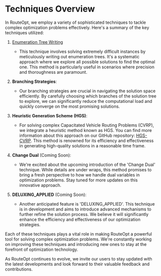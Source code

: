 # Techniques Overview

In RouteOpt, we employ a variety of sophisticated techniques to tackle complex optimization problems effectively. Here's
a summary of the key techniques utilized:

1. [Enumeration Tree Writing](./branching/readMe.md)
    - This technique involves solving extremely difficult instances by meticulously writing out enumeration trees. It's
      a systematic approach where we explore all possible solutions to find the optimal one. This method is particularly
      useful in scenarios where precision and thoroughness are paramount.

2. **Branching Strategies**:
    - Our branching strategies are crucial in navigating the solution space efficiently. By carefully choosing which
      branches of the solution tree to explore, we can significantly reduce the computational load and quickly converge
      on the most promising solutions.

3. **Heuristic Generation Scheme (HGS)**:
    - For solving complex Capacitated Vehicle Routing Problems (CVRP), we integrate a heuristic method known as HGS. You
      can find more information about this approach on our GitHub
      repository: [HGS-CVRP](https://github.com/vidalt/HGS-CVRP). This method is renowned for its efficiency and
      effectiveness in generating high-quality solutions in a reasonable time frame.

4. **Change Dual** (Coming Soon):
    - We're excited about the upcoming introduction of the 'Change Dual' technique. While details are under wraps, this
      method promises to bring a fresh perspective to how we handle dual variables in optimization problems. Stay tuned
      for more updates on this innovative approach.

5. **DELUXING_APPLIED** (Coming Soon):
    - Another anticipated feature is 'DELUXING_APPLIED'. This technique is in development and aims to introduce advanced
      mechanisms to further refine the solution process. We believe it will significantly enhance the efficiency and
      effectiveness of our optimization strategies.

Each of these techniques plays a vital role in making RouteOpt a powerful tool for solving complex optimization
problems. We're constantly working on improving these techniques and introducing new ones to stay at the forefront of
optimization technology.

As RouteOpt continues to evolve, we invite our users to stay updated with the latest developments and look forward to
their valuable feedback and contributions.

